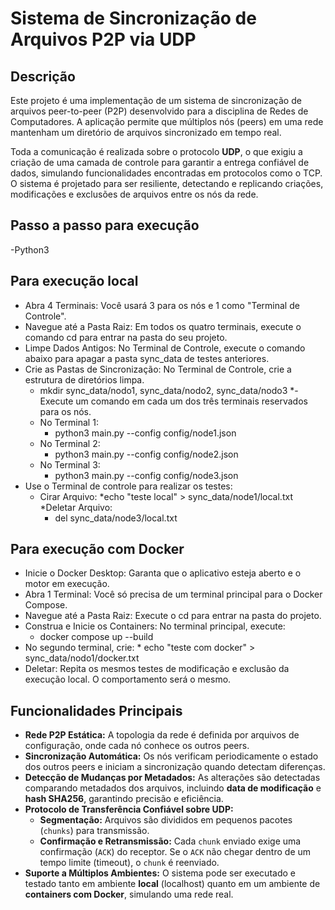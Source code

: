 # Sistema de Sincronização de Arquivos P2P via UDP

## Descrição

Este projeto é uma implementação de um sistema de sincronização de arquivos peer-to-peer (P2P) desenvolvido para a disciplina de Redes de Computadores. A aplicação permite que múltiplos nós (peers) em uma rede mantenham um diretório de arquivos sincronizado em tempo real.

Toda a comunicação é realizada sobre o protocolo **UDP**, o que exigiu a criação de uma camada de controle para garantir a entrega confiável de dados, simulando funcionalidades encontradas em protocolos como o TCP. O sistema é projetado para ser resiliente, detectando e replicando criações, modificações e exclusões de arquivos entre os nós da rede.

## Passo a passo para execução
-Python3
## Para execução local 
* Abra 4 Terminais: Você usará 3 para os nós e 1 como "Terminal de Controle".
* Navegue até a Pasta Raiz: Em todos os quatro terminais, execute o comando cd para entrar na pasta do seu projeto.
* Limpe Dados Antigos: No Terminal de Controle, execute o comando abaixo para apagar a pasta sync_data de testes anteriores.
* Crie as Pastas de Sincronização: No Terminal de Controle, crie a estrutura de diretórios limpa.
   * mkdir sync_data/nodo1, sync_data/nodo2, sync_data/nodo3
*-Execute um comando em cada um dos três terminais reservados para os nós.
  * No Terminal 1:
      * python3 main.py --config config/node1.json
  * No Terminal 2:
      * python3 main.py --config config/node2.json
  * No Terminal 3:
      * python3 main.py --config config/node3.json
* Use o Terminal de controle para realizar os testes:
   * Cirar Arquivo:
        *echo "teste local" > sync_data/node1/local.txt
    *Deletar Arquivo:
        * del sync_data/node3/local.txt

## Para execução com Docker
* Inicie o Docker Desktop: Garanta que o aplicativo esteja aberto e o motor em execução.
* Abra 1 Terminal: Você só precisa de um terminal principal para o Docker Compose.
* Navegue até a Pasta Raiz: Execute o cd para entrar na pasta do projeto.
* Construa e Inicie os Containers: No terminal principal, execute:
    * docker compose up --build
* No segundo terminal, crie:
       * echo "teste com docker" > sync_data/nodo1/docker.txt
* Deletar: Repita os mesmos testes de modificação e exclusão da execução local. O comportamento será o mesmo.


## Funcionalidades Principais

-   **Rede P2P Estática:** A topologia da rede é definida por arquivos de configuração, onde cada nó conhece os outros peers.
-   **Sincronização Automática:** Os nós verificam periodicamente o estado dos outros peers e iniciam a sincronização quando detectam diferenças.
-   **Detecção de Mudanças por Metadados:** As alterações são detectadas comparando metadados dos arquivos, incluindo **data de modificação** e **hash SHA256**, garantindo precisão e eficiência.
-   **Protocolo de Transferência Confiável sobre UDP:**
    -   **Segmentação:** Arquivos são divididos em pequenos pacotes (`chunks`) para transmissão.
    -   **Confirmação e Retransmissão:** Cada `chunk` enviado exige uma confirmação (`ACK`) do receptor. Se o `ACK` não chegar dentro de um tempo limite (timeout), o `chunk` é reenviado.
-   **Suporte a Múltiplos Ambientes:** O sistema pode ser executado e testado tanto em ambiente **local** (localhost) quanto em um ambiente de **containers com Docker**, simulando uma rede real.

